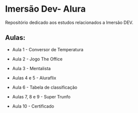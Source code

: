 # Imersão Dev- Alura 

Repositório dedicado aos estudos relacionados a Imersão DEV.

## Aulas: 

* Aula 1 - Conversor de Temperatura 

* Aula 2 - Jogo The Office 

* Aula 3 - Mentalista

* Aulas 4 e 5 - Aluraflix 

* Aula 6 - Tabela de classificação 

* Aulas 7, 8 e 9 - Super Trunfo 

* Aula 10 - Certificado
